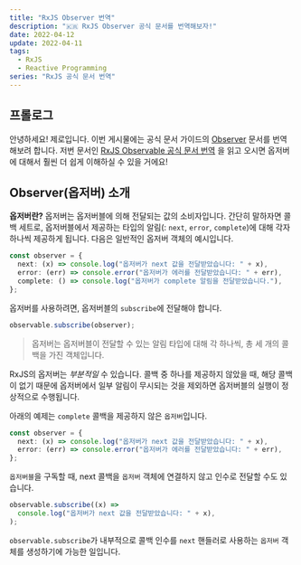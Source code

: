 ```yaml
---
title: "RxJS Observer 번역"
description: "🇰🇷 RxJS Observer 공식 문서를 번역해보자!"
date: 2022-04-12
update: 2022-04-11
tags:
  - RxJS
  - Reactive Programming
series: "RxJS 공식 문서 번역"
---
```


## 프롤로그

안녕하세요! 제로입니다.
이번 게시물에는 공식 문서 가이드의 [Observer](https://rxjs.dev/guide/observer) 문서를 번역해보려 합니다.
저번 문서인 [RxJS Observable 공식 문서 번역](https://6h15m.github.io/rxjs-observable/) 을 읽고 오시면 옵저버에 대해서 훨씬 더 쉽게 이해하실 수 있을 거에요!

## Observer(옵저버) 소개

**옵저버란?** 옵저버는 옵저버블에 의해 전달되는 값의 소비자입니다.
간단히 말하자면 콜백 세트로, 옵저버블에서 제공하는 타입의 알림(: `next`, `error`, `complete`)에 대해 각자 하나씩 제공하게 됩니다.
다음은 일반적인 옵저버 객체의 예시입니다.

```ts
const observer = {
  next: (x) => console.log("옵저버가 next 값을 전달받았습니다: " + x),
  error: (err) => console.error("옵저버가 에러를 전달받았습니다: " + err),
  complete: () => console.log("옵저버가 complete 알림을 전달받았습니다."),
};
```

옵저버를 사용하려면, 옵저버블의 `subscribe`에 전달해야 합니다.

```ts
observable.subscribe(observer);
```

> 옵저버는 옵저버블이 전달할 수 있는 알림 타입에 대해 각 하나씩, 총 세 개의 콜백을 가진 객체입니다.

RxJS의 옵저버는 _부분적일_ 수 있습니다.
콜백 중 하나를 제공하지 않았을 때, 해당 콜백이 없기 때문에 옵저버에서 일부 알림이 무시되는 것을 제외하면 옵저버블의 실행이 정상적으로 수행됩니다.

아래의 예제는 `complete` 콜백을 제공하지 않은 `옵저버`입니다.

```ts
const observer = {
  next: (x) => console.log("옵저버가 next 값을 전달받았습니다: " + x),
  error: (err) => console.error("옵저버가 에러를 전달받았습니다: " + err),
};
```

`옵저버블`을 구독할 때, next 콜백을 `옵저버` 객체에 연결하지 않고 인수로 전달할 수도 있습니다.

```ts
observable.subscribe((x) =>
  console.log("옵저버가 next 값을 전달받았습니다: " + x),
);
```

`observable.subscribe`가 내부적으로 콜백 인수를 `next` 핸들러로 사용하는 `옵저버` 객체를 생성하기에 가능한 일입니다.
